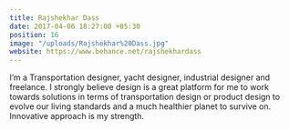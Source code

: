 ```yaml
---
title: Rajshekhar Dass
date: 2017-04-06 18:27:00 +05:30
position: 16
image: "/uploads/Rajshekhar%20Dass.jpg"
website: https://www.behance.net/rajshekhardass
---
```


I’m a Transportation designer, yacht designer, industrial designer and freelance. I strongly believe design is a great platform for me to work towards solutions in terms of transportation design or product design to evolve our living standards and a much healthier planet to survive on. Innovative approach is my strength.